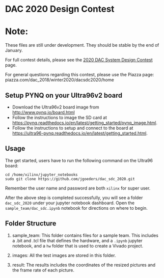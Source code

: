 # DAC 2020 Design Contest

# Note:
These files are still under development.  They should be stable by the end of January.

For full contest details, please see the [2020 DAC System Design Contest](https://dac-sdc-2020.groups.et.byu.net/doku.php) page.

For general questions regarding this contest, please use the Piazza page: piazza.com/dac_2018/winter2020/dacsdc2020/home

## Setup PYNQ on your Ultra96v2 board

  * Download the Ultra96v2 board image from http://www.pynq.io/board.html
  * Follow the instructions to image the SD card at https://pynq.readthedocs.io/en/latest/getting_started/pynq_image.html.  
  * Follow the instructions to setup and connect to the board at https://ultra96-pynq.readthedocs.io/en/latest/getting_started.html.

## Usage
The get started, users have to run the following command on the Ultra96 board:

```shell
cd /home/xilinx/jupyter_notebooks
sudo git clone https://github.com/jgoeders/dac_sdc_2020.git
```
Remember the user name and password are both `xilinx` for super user.

After the above step is completed successfully, you will see a folder `dac_sdc_2020` under your 
jupyter notebook dashboard.  Open the `sample_team/dac_sdc.ipynb` notebook for directions on where to begin.

## Folder Structure

1. sample_team: This folder contains files for a sample team.  This includes a <teamname>.bit and <teamname>.tcl file that defines the hardware, and a `.ipynb` jupyter notebook, and a `hw` folder that is used to create a Vivado project.

2. images: All the test images are stored in this folder.

3. result: The results includes the coordinates of the resized pictures and the frame rate of each picture.


